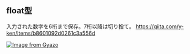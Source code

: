 ## float型
入力された数字を6桁まで保存。7桁以降は切り捨て。
https://qiita.com/y-ken/items/b8601092d0261c3a556d

[![Image from Gyazo](https://i.gyazo.com/e332b8478b492344390623b1df78adbd.png)](https://gyazo.com/e332b8478b492344390623b1df78adbd)
